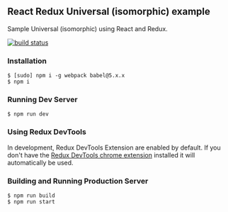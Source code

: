 ## React Redux Universal (isomorphic) example
Sample Universal (isomorphic) using React and Redux.

[![build status](https://img.shields.io/travis/rackt/redux/master.svg?style=flat-square)](https://travis-ci.org/ngthorg/Redux-Universal)

### Installation
```
$ [sudo] npm i -g webpack babel@5.x.x
$ npm i
```

### Running Dev Server
```
$ npm run dev
```
### Using Redux DevTools
In development, Redux DevTools Extension are enabled by default. If you don't have the [Redux DevTools chrome extension] installed it will automatically be used.
### Building and Running Production Server
```
$ npm run build
$ npm run start
```

[Redux DevTools chrome extension]:https://chrome.google.com/webstore/detail/redux-devtools/lmhkpmbekcpmknklioeibfkpmmfibljd
